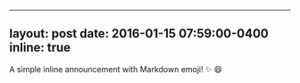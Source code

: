 <!--  -->
---
layout: post
date: 2016-01-15 07:59:00-0400
inline: true
---

A simple inline announcement with Markdown emoji! :sparkles: :smile:
